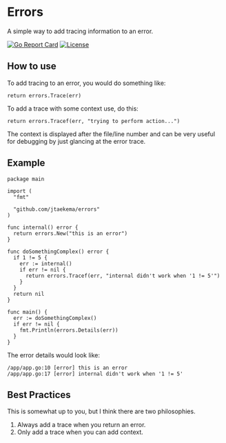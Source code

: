 # Errors

A simple way to add tracing information to an error.

[![Go Report Card](https://goreportcard.com/badge/github.com/jtaekema/errors)](https://goreportcard.com/report/github.com/jtaekema/errors) [![License](https://img.shields.io/badge/License-BSD%202--Clause-blue.svg)](https://github.com/jtaekema/errors/blob/master/LICENSE)

## How to use

To add tracing to an error, you would do something like:

    return errors.Trace(err)

To add a trace with some context use, do this:

    return errors.Tracef(err, "trying to perform action...")

The context is displayed after the file/line number and can be very useful for debugging by just glancing at the error trace.

## Example

    package main

    import (
      "fmt"

      "github.com/jtaekema/errors"
    )

    func internal() error {
      return errors.New("this is an error")
    }

    func doSomethingComplex() error {
      if 1 != 5 {
        err := internal()
        if err != nil {
          return errors.Tracef(err, "internal didn't work when '1 != 5'")
        }
      }
      return nil
    }

    func main() {
      err := doSomethingComplex()
      if err != nil {
        fmt.Println(errors.Details(err))
      }
    }

The error details would look like:

    /app/app.go:10 [error] this is an error
    /app/app.go:17 [error] internal didn't work when '1 != 5'

## Best Practices

This is somewhat up to you, but I think there are two philosophies.

1. Always add a trace when you return an error.
2. Only add a trace when you can add context.
